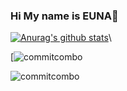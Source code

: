 ### Hi My name is EUNA👋

[![Anurag's github stats](https://github-readme-stats.vercel.app/api?username=beni1026)](https://github.com/anuraghazra/github-readme-stats)\

[![commitcombo](http://commitcombo.com/combo-mini?user=Devxb&theme=Perfume-mini])


![commitcombo](https://commitcombo.com/combo-mini?user=beni1026&theme=Grass-mini])






